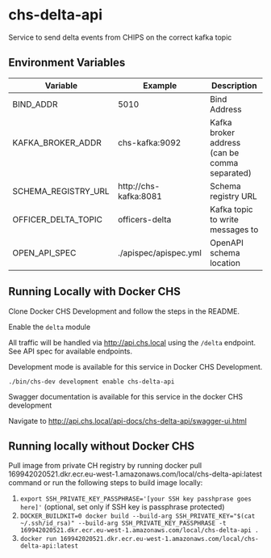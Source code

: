 # chs-delta-api
Service to send delta events from CHIPS on the correct kafka topic

Environment Variables
-----------------

|  Variable                         |  Example                          |  Description                                       |
| --------------------------------- | --------------------------------- | -------------------------------------------------- |
| BIND_ADDR                         | 5010                              | Bind Address                                       |
| KAFKA_BROKER_ADDR                 | chs-kafka:9092                    | Kafka broker address (can be comma separated)      |
| SCHEMA_REGISTRY_URL               | http://chs-kafka:8081             | Schema registry URL                                |
| OFFICER_DELTA_TOPIC               | officers-delta                    | Kafka topic to write messages to                   |
| OPEN_API_SPEC                     | ./apispec/apispec.yml             | OpenAPI schema location                            |


## Running Locally with Docker CHS
Clone Docker CHS Development and follow the steps in the README.

Enable the `delta` module

All traffic will be handled via http://api.chs.local using the `/delta` endpoint. See API spec for available endpoints.

Development mode is available for this service in Docker CHS Development.

`./bin/chs-dev development enable chs-delta-api`

Swagger documentation is available for this service in the docker CHS development

Navigate to http://api.chs.local/api-docs/chs-delta-api/swagger-ui.html

## Running locally without Docker CHS
Pull image from private CH registry by running docker pull 169942020521.dkr.ecr.eu-west-1.amazonaws.com/local/chs-delta-api:latest command or run the following steps to build image locally:

1. `export SSH_PRIVATE_KEY_PASSPHRASE='[your SSH key passhprase goes here]'` (optional, set only if SSH key is passphrase protected)
2. `DOCKER_BUILDKIT=0 docker build --build-arg SSH_PRIVATE_KEY="$(cat ~/.ssh/id_rsa)" --build-arg SSH_PRIVATE_KEY_PASSPHRASE -t 169942020521.dkr.ecr.eu-west-1.amazonaws.com/local/chs-delta-api .`
3. `docker run 169942020521.dkr.ecr.eu-west-1.amazonaws.com/local/chs-delta-api:latest`